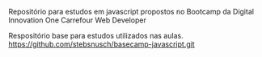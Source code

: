 Repositório para estudos em javascript propostos no Bootcamp da Digital Innovation One
Carrefour Web Developer

Respositório base para estudos utilizados nas aulas.
https://github.com/stebsnusch/basecamp-javascript.git